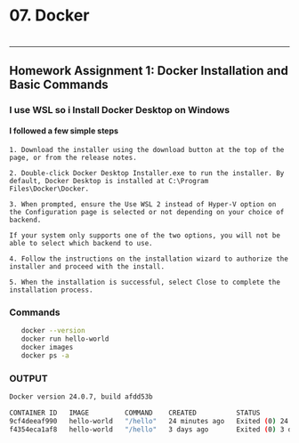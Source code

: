 #
# 07. Docker
#
---
## Homework Assignment 1: Docker Installation and Basic Commands

### I use WSL so i Install Docker Desktop on Windows
#### I followed a few simple steps
```
1. Download the installer using the download button at the top of the page, or from the release notes.

2. Double-click Docker Desktop Installer.exe to run the installer. By default, Docker Desktop is installed at C:\Program Files\Docker\Docker.

3. When prompted, ensure the Use WSL 2 instead of Hyper-V option on the Configuration page is selected or not depending on your choice of backend.

If your system only supports one of the two options, you will not be able to select which backend to use.

4. Follow the instructions on the installation wizard to authorize the installer and proceed with the install.

5. When the installation is successful, select Close to complete the installation process.
```
### Commands
``` bash
   docker --version
   docker run hello-world
   docker images
   docker ps -a
```

### OUTPUT
``` bash
Docker version 24.0.7, build afdd53b

CONTAINER ID   IMAGE         COMMAND    CREATED          STATUS                      PORTS     NAMES
9cf4deeaf990   hello-world   "/hello"   24 minutes ago   Exited (0) 24 minutes ago             vigorous_yalow
f4354eca1af8   hello-world   "/hello"   3 days ago       Exited (0) 3 days ago                 fervent_keller
```

